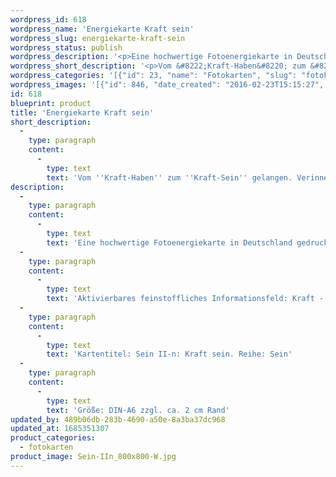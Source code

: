 ```yaml
---
wordpress_id: 618
wordpress_name: 'Energiekarte Kraft sein'
wordpress_slug: energiekarte-kraft-sein
wordpress_status: publish
wordpress_description: '<p>Eine hochwertige Fotoenergiekarte in Deutschland gedruckt und in Handarbeit laminiert.  Sie ist in Postkartengröße (DIN-A6) gut zu transportieren und kann auch auf den Körper aufgelegt werden.</p><p>Aktivierbares feinstoffliches Informationsfeld: Kraft - Sein - Hilfe - Vollständigkeit - Individualität - Menschenbild: Vom "Kraft-Haben" zum "Kraft-Sein" gelangen. Verinnerlichung und Ausdruck von dem, was Kraft für den einzelnen Menschen ist (wie sich Kraft für ihn stimmig entfaltet und ausdrückt). Kraft als zu mir selbst gehörend erleben. Das Bewusstsein über die individuelle Kraft und wie sie sich konstruktiv ausdrücken kann im Alltag und in speziellen Situationen erweitern.</p><p>Kartentitel: Sein II-n: Kraft sein. Reihe: Sein</p><p>Größe: DIN-A6 zzgl. ca. 2 cm Rand<br />Andere Formate sind individuell für Sie innerhalb weniger Tage herstellbar. Bitte kontaktieren Sie uns hierfür unter <a href="mailto:info@elvedenverlag.de">info@elvedenverlag.de</a>.</p><p><a href="https://my.feenbaum.de/anwendung-energiebilder-foto-laminiert/">Anwendungshinweise</a>      <a href="https://my.feenbaum.de/produktinformationen-fotokarten/">Produktinformationen</a></p>'
wordpress_short_description: '<p>Vom &#8222;Kraft-Haben&#8220; zum &#8222;Kraft-Sein&#8220; gelangen. Verinnerlichung und Ausdruck von dem, was Kraft für den einzelnen Menschen ist (wie sich Kraft für ihn stimmig entfaltet und ausdrückt)</p>'
wordpress_categories: '[{"id": 23, "name": "Fotokarten", "slug": "fotokarten"}]'
wordpress_images: '[{"id": 846, "date_created": "2016-02-23T15:15:27", "date_created_gmt": "2016-02-23T13:15:27", "date_modified": "2016-02-23T15:15:27", "date_modified_gmt": "2016-02-23T13:15:27", "src": "https://my.feenbaum.de/wp-content/uploads/2016/02/Sein-IIn_800x800-W.jpg", "name": "Sein-IIn_800x800-W", "alt": ""}]'
id: 618
blueprint: product
title: 'Energiekarte Kraft sein'
short_description:
  -
    type: paragraph
    content:
      -
        type: text
        text: 'Vom ''Kraft-Haben'' zum ''Kraft-Sein'' gelangen. Verinnerlichung und Ausdruck von dem, was Kraft für den einzelnen Menschen ist (wie sich Kraft für ihn stimmig entfaltet und ausdrückt)'
description:
  -
    type: paragraph
    content:
      -
        type: text
        text: 'Eine hochwertige Fotoenergiekarte in Deutschland gedruckt und in Handarbeit laminiert.  Sie ist in Postkartengröße (DIN-A6) gut zu transportieren und kann auch auf den Körper aufgelegt werden.'
  -
    type: paragraph
    content:
      -
        type: text
        text: 'Aktivierbares feinstoffliches Informationsfeld: Kraft - Sein - Hilfe - Vollständigkeit - Individualität - Menschenbild: Vom "Kraft-Haben" zum "Kraft-Sein" gelangen. Verinnerlichung und Ausdruck von dem, was Kraft für den einzelnen Menschen ist (wie sich Kraft für ihn stimmig entfaltet und ausdrückt). Kraft als zu mir selbst gehörend erleben. Das Bewusstsein über die individuelle Kraft und wie sie sich konstruktiv ausdrücken kann im Alltag und in speziellen Situationen erweitern.'
  -
    type: paragraph
    content:
      -
        type: text
        text: 'Kartentitel: Sein II-n: Kraft sein. Reihe: Sein'
  -
    type: paragraph
    content:
      -
        type: text
        text: 'Größe: DIN-A6 zzgl. ca. 2 cm Rand'
updated_by: 489b06db-283b-4690-a50e-8a3ba37dc968
updated_at: 1685351307
product_categories:
  - fotokarten
product_image: Sein-IIn_800x800-W.jpg
---
```

